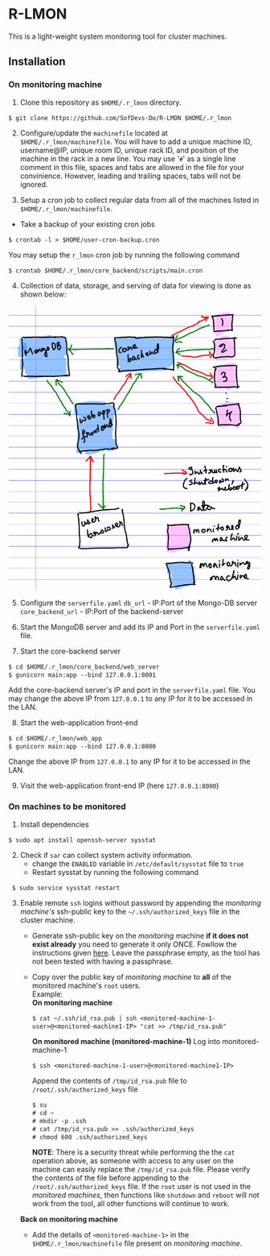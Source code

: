 # R-LMON
This is a light-weight system monitoring tool for cluster machines.

## Installation
### On monitoring machine
1) Clone this repository as `$HOME/.r_lmon` directory.
```
$ git clone https://github.com/SofDevs-Do/R-LMON $HOME/.r_lmon
```

2) Configure/update the `machinefile` located at `$HOME/.r_lmon/machinefile`. You will have to add a unique machine ID, username@IP, unique room ID, unique rack ID, and position of the machine in the rack in a new line. You may use '`#`' as a single line comment in this file, spaces and tabs are allowed in the file for your convinience. However, leading and trailing spaces, tabs will not be ignored.

3) Setup a cron job to collect regular data from all of the machines listed in `$HOME/.r_lmon/machinefile`. 
- Take a backup of your existing cron jobs
```
$ crontab -l > $HOME/user-cron-backup.cron
```
   You may setup the `r_lmon` cron job by running the following command
```
$ crontab $HOME/.r_lmon/core_backend/scripts/main.cron
```

4) Collection of data, storage, and serving of data for viewing is done as shown below:
<img alt="Arch-image" src="/images/R-LMON-arch.png">

5) Configure the `serverfile.yaml`
`db_url` - IP:Port of the Mongo-DB server
`core_backend_url` - IP:Port of the backend-server

6) Start the MongoDB server and add its IP and Port in the `serverfile.yaml` file.

7) Start the core-backend server
```
$ cd $HOME/.r_lmon/core_backend/web_server
$ gunicorn main:app --bind 127.0.0.1:8001
```
Add the core-backend server's IP and port in the `serverfile.yaml` file. You may change the above IP from `127.0.0.1` to any IP for it to be accessed in the LAN.

8) Start the web-application front-end
```
$ cd $HOME/.r_lmon/web_app
$ gunicorn main:app --bind 127.0.0.1:8000
```
Change the above IP from `127.0.0.1` to any IP for it to be accessed in the LAN.

9) Visit the web-application front-end IP (here `127.0.0.1:8000`)

### On machines to be monitored
1) Install dependencies 
```
$ sudo apt install openssh-server sysstat
```

2) Check if `sar` can collect system activity information.
   - change the `ENABLED` variable in `/etc/default/sysstat` file to `true`
   - Restart sysstat by running the following command 
```
 $ sudo service sysstat restart
```

3) Enable remote `ssh` logins without password by appending the *monitoring machine's* ssh-public key to the `~/.ssh/authorized_keys` file in the cluster machine.
   - Generate ssh-public key on the *monitoring* machine **if it does not exist already** you need to generate it only ONCE. Fowllow the instructions given [here](https://www.digitalocean.com/community/tutorials/how-to-set-up-ssh-keys-on-ubuntu-20-04). Leave the passphrase empty, as the tool has not been tested with having a passphrase.
   - Copy over the public key of *monitoring machine* to **all** of the monitored machine's `root` users.<br/>
   Example: <br/>
   **On monitoring machine**
     ```
     $ cat ~/.ssh/id_rsa.pub | ssh <monitored-machine-1-user>@<monitored-machine1-IP> "cat >> /tmp/id_rsa.pub"
     ```

	 **On monitored machine (monitored-machine-1)**
	 Log into monitored-machine-1
	 ```
	 $ ssh <monitored-machine-1-user>@<monitored-machine1-IP>
	 ```
	 Append the contents of `/tmp/id_rsa.pub` file to `/root/.ssh/authorized_keys` file
	 ```
	 $ su
	 # cd ~
	 # mkdir -p .ssh
	 # cat /tmp/id_rsa.pub >> .ssh/authorized_keys
	 # chmod 600 .ssh/authorized_keys
	 ```
	 **NOTE**: There is a security threat while performing the the `cat` operation above, as someone with access to any user on the machine can easily replace the `/tmp/id_rsa.pub` file. Please verify the contents of the file before appending to the `/root/.ssh/authorized_keys` file. If the `root` user is not used in the *monitored machines*, then functions like `shutdown` and `reboot` will not work from the tool, all other functions will continue to work.
	 
   **Back on monitoring machine**
   - Add the details of `<monitored-machine-1>` in the `$HOME/.r_lmon/machinefile` file present on *monitoring machine*.
   
